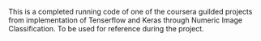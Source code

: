 This is a completed running code of one of the coursera guilded projects from implementation of Tenserflow and Keras through Numeric Image Classification. 
To be used for reference during the project.
